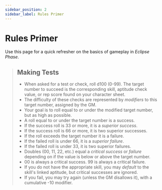 ```yaml
---
sidebar_position: 2
sidebar_label: Rules Primer
---
```


# Rules Primer
Use this page for a quick refresher on the basics of gameplay in *Eclipse Phase*.

> ## Making Tests
> - When asked for a test or check, roll d100 (0-99).  The target number to succeed is the corresponding skill, aptitude check value, or rep score found on your character sheet.  
> - The difficulty of these checks are represented by *modifiers* to this target number, assigned by the GM.
> - Your goal is to roll equal to or under the modified target number, but as high as possible.
> - A roll equal to or under the target number is a success.
>  - If the success roll is 33 or more, it is a *superior success*.
>  - If the success roll is 66 or more, it is two superior successes.
>- If the roll exceeds the target number it is a failure.
>  - If the failed roll is under 66, it is a *superior failure*.
>  - If the failed roll is under 33, it is two superior failures.
>- Doubles (00, 11, 22, etc.) equal a *critical success* or *failure* depending on if the value is below or above the target number.
>- 00 is always a critical success.  99 is always a critical failure.
>- If you do not have the appropriate skill, you may *default* to the skill's linked aptitude, but critical successes are ignored.
>- If you fail, you may try again (unless the GM disallows it), with a cumulative -10 modifier.